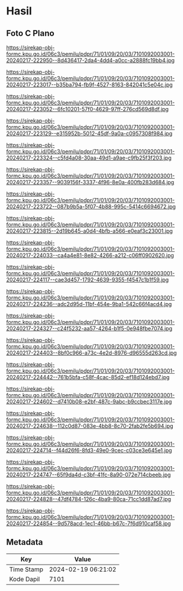 # Hasil

## Foto C Plano

https://sirekap-obj-formc.kpu.go.id/06c3/pemilu/pdpr/71/01/09/20/03/7101092003001-20240217-222950--8d436417-2da4-4dd4-a0cc-a2888fc19bb4.jpg

https://sirekap-obj-formc.kpu.go.id/06c3/pemilu/pdpr/71/01/09/20/03/7101092003001-20240217-223017--b35ba794-fb9f-4527-8163-842041c5e04c.jpg

https://sirekap-obj-formc.kpu.go.id/06c3/pemilu/pdpr/71/01/09/20/03/7101092003001-20240217-223052--6fc10201-57f0-4629-97ff-276cd569d8df.jpg

https://sirekap-obj-formc.kpu.go.id/06c3/pemilu/pdpr/71/01/09/20/03/7101092003001-20240217-223129--e315952b-5012-45df-9a0a-c0957308f984.jpg

https://sirekap-obj-formc.kpu.go.id/06c3/pemilu/pdpr/71/01/09/20/03/7101092003001-20240217-223324--c5fd4a08-30aa-49d1-a9ae-c9fb25f3f203.jpg

https://sirekap-obj-formc.kpu.go.id/06c3/pemilu/pdpr/71/01/09/20/03/7101092003001-20240217-223357--9039156f-3337-4f96-8e0a-400fb283d684.jpg

https://sirekap-obj-formc.kpu.go.id/06c3/pemilu/pdpr/71/01/09/20/03/7101092003001-20240217-223722--087b9b5a-5f07-4b88-995c-5414c6694672.jpg

https://sirekap-obj-formc.kpu.go.id/06c3/pemilu/pdpr/71/01/09/20/03/7101092003001-20240217-223815--2d19b645-a0d4-4bfb-a566-e0eaf3c23001.jpg

https://sirekap-obj-formc.kpu.go.id/06c3/pemilu/pdpr/71/01/09/20/03/7101092003001-20240217-224033--ca4a4e81-8e82-4266-a212-c06ff0902620.jpg

https://sirekap-obj-formc.kpu.go.id/06c3/pemilu/pdpr/71/01/09/20/03/7101092003001-20240217-224117--cae3d457-1792-4639-9355-f4547c1b1f59.jpg

https://sirekap-obj-formc.kpu.go.id/06c3/pemilu/pdpr/71/01/09/20/03/7101092003001-20240217-224236--adc2d95d-11bf-454e-9ba1-542c66f4acd4.jpg

https://sirekap-obj-formc.kpu.go.id/06c3/pemilu/pdpr/71/01/09/20/03/7101092003001-20240217-224327--c24f5232-aa57-4264-b1f5-0e948fbe7074.jpg

https://sirekap-obj-formc.kpu.go.id/06c3/pemilu/pdpr/71/01/09/20/03/7101092003001-20240217-224403--8bf0c966-a73c-4e2d-8976-d96555d263cd.jpg

https://sirekap-obj-formc.kpu.go.id/06c3/pemilu/pdpr/71/01/09/20/03/7101092003001-20240217-224442--761b5bfa-c58f-4cac-85d2-ef18d124ebd7.jpg

https://sirekap-obj-formc.kpu.go.id/06c3/pemilu/pdpr/71/01/09/20/03/7101092003001-20240217-224602--d7410b08-e2bf-487c-9abc-b9ccbec3117e.jpg

https://sirekap-obj-formc.kpu.go.id/06c3/pemilu/pdpr/71/01/09/20/03/7101092003001-20240217-224638--112c0d87-083e-4bb8-8c70-2fab2fe5b694.jpg

https://sirekap-obj-formc.kpu.go.id/06c3/pemilu/pdpr/71/01/09/20/03/7101092003001-20240217-224714--f44d26f6-8fd3-49e0-9cec-c03ce3e645e1.jpg

https://sirekap-obj-formc.kpu.go.id/06c3/pemilu/pdpr/71/01/09/20/03/7101092003001-20240217-224747--65f9da4d-c3bf-41fc-8a90-072e714cbeeb.jpg

https://sirekap-obj-formc.kpu.go.id/06c3/pemilu/pdpr/71/01/09/20/03/7101092003001-20240217-224828--47df4784-126c-4ba9-80ca-71cc1dd87ad7.jpg

https://sirekap-obj-formc.kpu.go.id/06c3/pemilu/pdpr/71/01/09/20/03/7101092003001-20240217-224854--9d578acd-1ec1-46bb-b67c-7f6d910caf58.jpg


## Metadata

| Key        | Value               |
| ---------- | ------------------- |
| Time Stamp | 2024-02-19 06:21:02 |
| Kode Dapil | 7101                |



